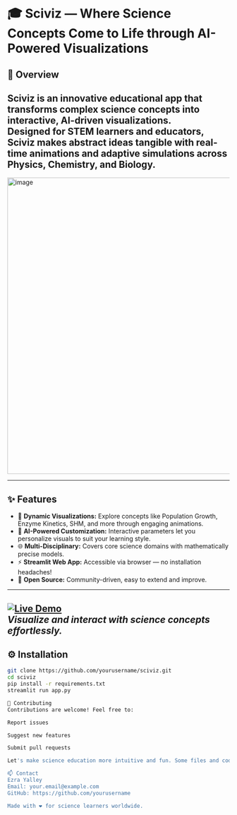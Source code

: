 # 🎓 Sciviz — Where Science Concepts Come to Life through AI-Powered Visualizations

## 🚀 Overview

**Sciviz** is an innovative educational app that transforms complex science concepts into **interactive, AI-driven visualizations**.  
Designed for STEM learners and educators, Sciviz makes abstract ideas tangible with real-time animations and adaptive simulations across Physics, Chemistry, and Biology.
---

<img width="1135" height="672" alt="image" src="https://github.com/user-attachments/assets/b61ab4a6-f46a-4f40-83c3-1e51a4e15362" />

---

## ✨ Features

- 🔬 **Dynamic Visualizations:** Explore concepts like Population Growth, Enzyme Kinetics, SHM, and more through engaging animations.  
- 🤖 **AI-Powered Customization:** Interactive parameters let you personalize visuals to suit your learning style.  
- 🌐 **Multi-Disciplinary:** Covers core science domains with mathematically precise models.  
- ⚡ **Streamlit Web App:** Accessible via browser — no installation headaches!  
- 🤝 **Open Source:** Community-driven, easy to extend and improve.

---

[![Live Demo](https://img.shields.io/badge/Live-Demo-blue?style=for-the-badge&logo=streamlit)](https://your-sciviz-app-link.streamlit.app)  
*Visualize and interact with science concepts effortlessly.*
---

## ⚙️ Installation

```bash
git clone https://github.com/yourusername/sciviz.git
cd sciviz
pip install -r requirements.txt
streamlit run app.py

🤝 Contributing
Contributions are welcome! Feel free to:

Report issues

Suggest new features

Submit pull requests

Let's make science education more intuitive and fun. Some files and codes are hidden, for full access and collaboration, reach out...

📫 Contact
Ezra Yalley
Email: your.email@example.com
GitHub: https://github.com/yourusername

Made with ❤️ for science learners worldwide.
